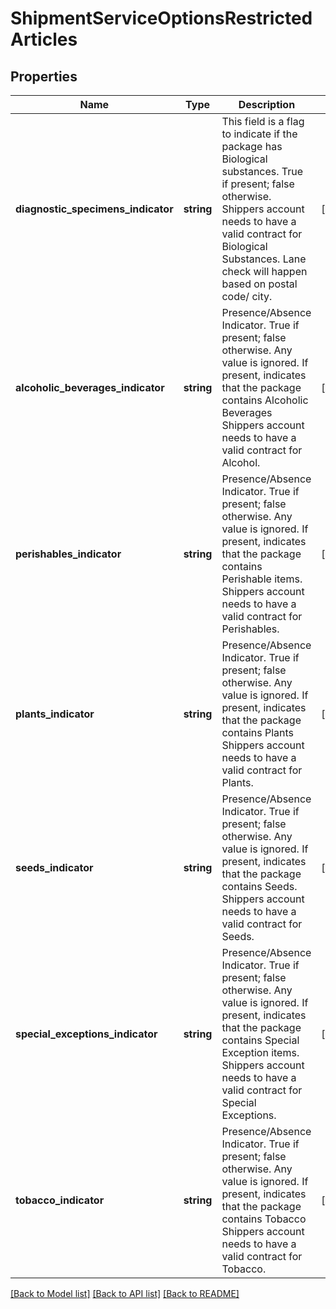 # ShipmentServiceOptionsRestrictedArticles

## Properties
Name | Type | Description | Notes
------------ | ------------- | ------------- | -------------
**diagnostic_specimens_indicator** | **string** | This field is a flag to indicate if the package has Biological substances. True if present; false otherwise.  Shippers account needs to have a valid contract for Biological Substances. Lane check will happen based on postal code/ city. | [optional] 
**alcoholic_beverages_indicator** | **string** | Presence/Absence Indicator. True if present; false otherwise. Any value is ignored. If present, indicates that the package contains Alcoholic Beverages  Shippers account needs to have a valid contract for Alcohol. | [optional] 
**perishables_indicator** | **string** | Presence/Absence Indicator. True if present; false otherwise. Any value is ignored. If present, indicates that the package contains Perishable items.  Shippers account needs to have a valid contract for Perishables. | [optional] 
**plants_indicator** | **string** | Presence/Absence Indicator. True if present; false otherwise. Any value is ignored. If present, indicates that the package contains Plants  Shippers account needs to have a valid contract for Plants. | [optional] 
**seeds_indicator** | **string** | Presence/Absence Indicator. True if present; false otherwise. Any value is ignored. If present, indicates that the package contains Seeds.  Shippers account needs to have a valid contract for Seeds. | [optional] 
**special_exceptions_indicator** | **string** | Presence/Absence Indicator. True if present; false otherwise. Any value is ignored. If present, indicates that the package contains Special Exception items.  Shippers account needs to have a valid contract for Special Exceptions. | [optional] 
**tobacco_indicator** | **string** | Presence/Absence Indicator. True if present; false otherwise. Any value is ignored. If present, indicates that the package contains Tobacco  Shippers account needs to have a valid contract for Tobacco. | [optional] 

[[Back to Model list]](../../README.md#documentation-for-models) [[Back to API list]](../../README.md#documentation-for-api-endpoints) [[Back to README]](../../README.md)

